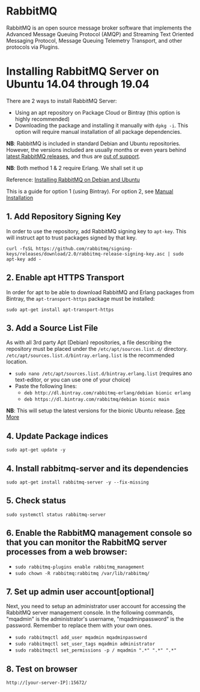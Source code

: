 # RabbitMQ
RabbitMQ is an open source message broker software that implements the Advanced Message Queuing Protocol (AMQP) and Streaming Text Oriented Messaging Protocol, 
Message Queuing Telemetry Transport, and other protocols via  Plugins.

# Installing RabbitMQ Server on Ubuntu 14.04 through 19.04
There are 2 ways to install RabbitMQ Server: 
- Using an apt repository on Package Cloud or Bintray (this option is highly recommended)
- Downloading the package and installing it manually with `dpkg -i`. This option will require manual installation of all package dependencies.

**NB**: RabbitMQ is included in standard Debian and Ubuntu repositories. However, the versions included are usually months or even years behind [latest RabbitMQ releases](https://www.rabbitmq.com/changelog.html), and thus are [out of support](https://www.rabbitmq.com/versions.html).

**NB**: Both method 1 & 2 require Erlang. We shall set it up

Reference: [Installing RabbitMQ on Debian and Ubuntu](https://www.rabbitmq.com/install-debian.html#apt-bintray-quick-start)

This is a guide for option 1 (using Bintray). For option 2, see [Manual Installation](https://www.rabbitmq.com/install-debian.html#manual-installation)

## 1. Add Repository Signing Key
In order to use the repository, add RabbitMQ signing key to `apt-key`. This will instruct apt to trust packages signed by that key.

`curl -fsSL https://github.com/rabbitmq/signing-keys/releases/download/2.0/rabbitmq-release-signing-key.asc | sudo apt-key add -`

## 2. Enable apt HTTPS Transport
In order for apt to be able to download RabbitMQ and Erlang packages from Bintray, the `apt-transport-https` package must be installed:

`sudo apt-get install apt-transport-https`

## 3. Add a Source List File
As with all 3rd party Apt (Debian) repositories, a file describing the repository must be placed under the `/etc/apt/sources.list.d/` directory. `/etc/apt/sources.list.d/bintray.erlang.list` is the recommended location.

- `sudo nano /etc/apt/sources.list.d/bintray.erlang.list` (requires ano text-editor, or you can use one of your choice)
- Paste the following lines: 
  - `deb http://dl.bintray.com/rabbitmq-erlang/debian bionic erlang`
  - `deb https://dl.bintray.com/rabbitmq/debian bionic main`
  
**NB**: This will setup the latest versions for the bionic Ubuntu release. [See More](https://www.rabbitmq.com/install-debian.html#erlang-source-list-file)

## 4. Update Package indices
`sudo apt-get update -y`

## 4. Install rabbitmq-server and its dependencies
`sudo apt-get install rabbitmq-server -y --fix-missing`

## 5. Check status
`sudo systemctl status rabbitmq-server`

## 6. Enable the RabbitMQ management console so that you can monitor the RabbitMQ server processes from a web browser:
- `sudo rabbitmq-plugins enable rabbitmq_management`
- `sudo chown -R rabbitmq:rabbitmq /var/lib/rabbitmq/`

## 7. Set up admin user account[optional]
Next, you need to setup an administrator user account for accessing the RabbitMQ server management console. In the following commands, "mqadmin" is the administrator's username, "mqadminpassword" is the password. Remember to replace them with your own ones.
- `sudo rabbitmqctl add_user mqadmin mqadminpassword`
- `sudo rabbitmqctl set_user_tags mqadmin administrator`
- `sudo rabbitmqctl set_permissions -p / mqadmin ".*" ".*" ".*"`

## 8. Test on browser
`http://[your-server-IP]:15672/`
